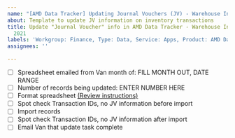 ```yaml
---
name: "[AMD Data Tracker] Updating Journal Vouchers (JV) - Warehouse Inventory"
about: Template to update JV information on inventory transactions
title: Update "Journal Voucher" info in AMD Data Tracker - Warehouse Inventory- MONTH
  2021
labels: 'Workgroup: Finance, Type: Data, Service: Apps, Product: AMD Data Tracker'
assignees: ''

---
```


- [ ] Spreadsheet emailed from Van month of: FILL MONTH OUT, DATE RANGE
- [ ] Number of records being updated: ENTER NUMBER HERE
- [ ] Format spreadsheet [(Review instructions)](https://atd-dts.gitbook.io/atd-knack-operations/warehouse-inventory-updating-journal-vouchers-jv-information)
- [ ] Spot check Transaction IDs, no JV information before import
- [ ] Import records
- [ ] Spot check Transaction IDs, no JV information after import
- [ ] Email Van that update task complete
